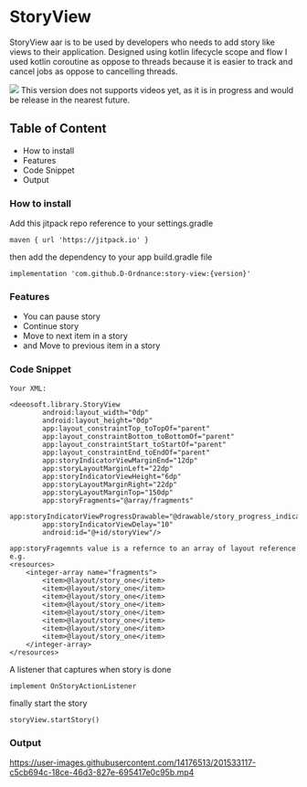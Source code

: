 # StoryView
StoryView aar is to be used by developers who needs to add story like views to their application.
Designed using kotlin lifecycle scope and flow
I used kotlin coroutine as oppose to threads because it is easier to track and cancel jobs as oppose to cancelling threads.

[![](https://jitpack.io/v/D-Ordnance/story-view.svg)](https://jitpack.io/#D-Ordnance/story-view)
This version does not supports videos yet,
as it is in progress and would be release in the nearest future.

## Table of Content
- How to install
- Features
- Code Snippet
- Output

### How to install
Add this jitpack repo reference to your settings.gradle
```
maven { url 'https://jitpack.io' }
```
then add the dependency to your app build.gradle file
```
implementation 'com.github.D-Ordnance:story-view:{version}'
```
### Features
* You can pause story
* Continue story
* Move to next item in a story
* and Move to previous item in a story
### Code Snippet
```
Your XML:

<deeosoft.library.StoryView
        android:layout_width="0dp"
        android:layout_height="0dp"
        app:layout_constraintTop_toTopOf="parent"
        app:layout_constraintBottom_toBottomOf="parent"
        app:layout_constraintStart_toStartOf="parent"
        app:layout_constraintEnd_toEndOf="parent"
        app:storyIndicatorViewMarginEnd="12dp"
        app:storyLayoutMarginLeft="22dp"
        app:storyIndicatorViewHeight="6dp"
        app:storyLayoutMarginRight="22dp"
        app:storyLayoutMarginTop="150dp"
        app:storyFragments="@array/fragments"
        app:storyIndicatorViewProgressDrawable="@drawable/story_progress_indicator_2"
        app:storyIndicatorViewDelay="10"
        android:id="@+id/storyView"/>
        
app:storyFragemnts value is a refernce to an array of layout reference
e.g. 
<resources>
    <integer-array name="fragments">
        <item>@layout/story_one</item>
        <item>@layout/story_one</item>
        <item>@layout/story_one</item>
        <item>@layout/story_one</item>
        <item>@layout/story_one</item>
        <item>@layout/story_one</item>
        <item>@layout/story_one</item>
        <item>@layout/story_one</item>
    </integer-array>
</resources>
```
A listener that captures when story is done
```
implement OnStoryActionListener
```

finally start the story
```
storyView.startStory()
```
### Output
https://user-images.githubusercontent.com/14176513/201533117-c5cb694c-18ce-46d3-827e-695417e0c95b.mp4

